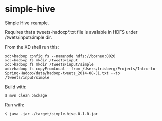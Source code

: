 simple-hive
===========

Simple Hive example.

Requires that a tweets-hadoop*.txt file is available in HDFS under /twets/input/simple dir.

From the XD shell run this:

```
xd:>hadoop config fs --namenode hdfs://borneo:8020
xd:>hadoop fs mkdir /tweets/input
xd:>hadoop fs mkdir /tweets/input/simple
xd:>hadoop fs copyFromLocal --from /Users/trisberg/Projects/Intro-to-Spring-Hadoop/data/hadoop-tweets_2014-08-11.txt --to /tweets/input/simple
```

Build with:

    $ mvn clean package

Run with:

    $ java -jar ./target/simple-hive-0.1.0.jar
